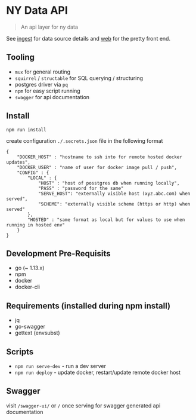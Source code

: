 # NY Data API
> An api layer for ny data

See [ingest](https://github.com/mdm373/ny-data-ingest) for data source details and [web](https://github.com/mdm373/ny-data-web) for the pretty front end.

## Tooling
* `mux` for general routing
* `squirrel` / `structable` for SQL querying / structuring
*  postgres driver via `pq`
* `npm` for easy script running
* `swagger` for api documentation

## Install
```
npm run install
```
create configuration `./.secrets.json` file in the following format
```
{
    "DOCKER_HOST" : "hostname to ssh into for remote hosted docker updates",
    "DOCKER_USER" : "name of user for docker image pull / push",
    "CONFIG" : {
        "LOCAL" : {
            "HOST" : "host of posstgres db when running locally",
            "PASS" : "password for the same"
            "SERVE_HOST": "externally visible host (xyz.abc.com) when served",
            "SCHEME": "externally visible scheme (https or http) when served"
        },
        "HOSTED" : "same format as local but for values to use when running in hosted env"
    }
}
```

## Development Pre-Requisits
  * go (~ 1.13.x)
  * npm
  * docker
  * docker-cli
## Requirements (installed during npm install)
  * jq
  * go-swagger
  * gettext (envsubst)

## Scripts
* `npm run serve-dev` - run a dev server
* `npm run deploy` - update docker, restart/update remote docker host

## Swagger

visit `/swagger-ui/` or `/` once serving for swagger generated api documentation
